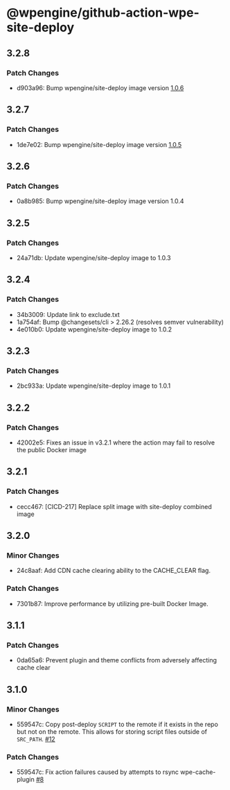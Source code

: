 # @wpengine/github-action-wpe-site-deploy

## 3.2.8

### Patch Changes

- d903a96: Bump wpengine/site-deploy image version [1.0.6](https://github.com/wpengine/site-deploy/releases/tag/v1.0.6)

## 3.2.7

### Patch Changes

- 1de7e02: Bump wpengine/site-deploy image version [1.0.5](https://github.com/wpengine/site-deploy/releases/tag/v1.0.5)

## 3.2.6

### Patch Changes

- 0a8b985: Bump wpengine/site-deploy image version 1.0.4

## 3.2.5

### Patch Changes

- 24a71db: Update wpengine/site-deploy image to 1.0.3

## 3.2.4

### Patch Changes

- 34b3009: Update link to exclude.txt
- 1a754af: Bump @changesets/cli > 2.26.2 (resolves semver vulnerability)
- 4e010b0: Update wpengine/site-deploy image to 1.0.2

## 3.2.3

### Patch Changes

- 2bc933a: Update wpengine/site-deploy image to 1.0.1

## 3.2.2

### Patch Changes

- 42002e5: Fixes an issue in v3.2.1 where the action may fail to resolve the public Docker image

## 3.2.1

### Patch Changes

- cecc467: [CICD-217] Replace split image with site-deploy combined image

## 3.2.0

### Minor Changes

- 24c8aaf: Add CDN cache clearing ability to the CACHE_CLEAR flag.

### Patch Changes

- 7301b87: Improve performance by utilizing pre-built Docker Image.

## 3.1.1

### Patch Changes

- 0da65a6: Prevent plugin and theme conflicts from adversely affecting cache clear

## 3.1.0

### Minor Changes

- 559547c: Copy post-deploy `SCRIPT` to the remote if it exists in the repo but not on the remote. This allows for storing script files outside of `SRC_PATH`. [#12](https://github.com/wpengine/github-action-wpe-site-deploy/pull/12)

### Patch Changes

- 559547c: Fix action failures caused by attempts to rsync wpe-cache-plugin [#8](https://github.com/wpengine/github-action-wpe-site-deploy/pull/8)
